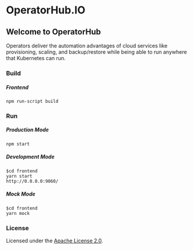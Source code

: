 # OperatorHub.IO

## Welcome to OperatorHub

Operators deliver the automation advantages of cloud services like provisioning, scaling, and backup/restore while being
able to run anywhere that Kubernetes can run.

### Build

##### Frontend

```
npm run-script build
```

### Run

##### Production Mode

```
npm start
```

##### Development Mode

```
$cd frontend
yarn start
http://0.0.0.0:9060/
```

##### Mock Mode

```
$cd frontend
yarn mock
```


### License

Licensed under the [Apache License 2.0](http://www.apache.org/licenses/LICENSE-2.0.html).